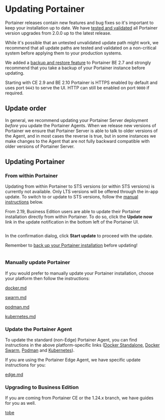 # Updating Portainer

Portainer releases contain new features and bug fixes so it's important to keep your installation up to date. We have [tested and validated](../requirements-and-prerequisites.md#valid-configurations) all Portainer version upgrades from 2.0.0 up to the latest release.

While it's possible that an untested unvalidated update path might work, we recommend that all update paths are tested and validated on a non-critical system before applying them to your production systems.


We added a [backup and restore feature](../../admin/settings/#backup-portainer) to Portainer BE 2.7 and strongly recommend that you take a backup of your Portainer instance before updating.



Starting with CE 2.9 and BE 2.10 Portainer is HTTPS enabled by default and uses port `9443` to serve the UI. HTTP can still be enabled on port `9000` if required.


## Update order

In general, we recommend updating your Portainer Server deployment _before_ you update the Portainer Agents. When we release new versions of Portainer we ensure that Portainer Server is able to talk to older versions of the Agent, and in most cases the reverse is true, but in some instances we make changes to the Agent that are not fully backward compatible with older versions of Portainer Server.

## Updating Portainer

### From within Portainer


Updating from within Portainer to STS versions (or within STS versions) is currently not available. Only LTS versions will be offered through the in-app update. To switch to or update to STS versions, follow the [manual instructions](./#manually-update-portainer) below.


From 2.19, Business Edition users are able to update their Portainer installation directly from within Portainer. To do so, click the **Update now** link in the update notification in the bottom left of the Portainer UI.

<figure><img src="../../.gitbook/assets/2.19-update-notification.png" alt=""><figcaption></figcaption></figure>

In the confirmation dialog, click **Start update** to proceed with the update.


Remember to [back up your Portainer installation](../../admin/settings/#backup-portainer) before updating!


<figure><img src="../../.gitbook/assets/2.19-update-confirmation.png" alt=""><figcaption></figcaption></figure>

### Manually update Portainer

If you would prefer to manually update your Portainer installation, choose your platform then follow the instructions:


[docker.md](docker.md)



[swarm.md](swarm.md)



[podman.md](podman.md)



[kubernetes.md](kubernetes.md)


### Update the Portainer Agent

To update the standard (non-Edge) Portainer Agent, you can find instructions in the above platform-specific links ([Docker Standalone](docker.md#agent-only-upgrade), [Docker Swarm](swarm.md), [Podman](podman.md) and [Kubernetes](kubernetes.md)).

If you are using the Portainer Edge Agent, we have specific update instructions for you:


[edge.md](edge.md)


### Upgrading to Business Edition

If you are coming from Portainer CE or the 1.24.x branch, we have guides for you as well.


[tobe](tobe/)

